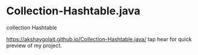 # Collection-Hashtable.java
collection Hashtable

https://akshaygolait.github.io/Collection-Hashtable.java/ tap hear for quick preview of my project.
